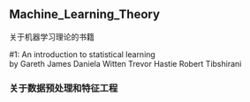 ## Machine_Learning_Theory
关于机器学习理论的书籍

#1: An introduction to statistical learning   
    by Gareth James  Daniela Witten  Trevor Hastie  Robert Tibshirani

### 关于数据预处理和特征工程
